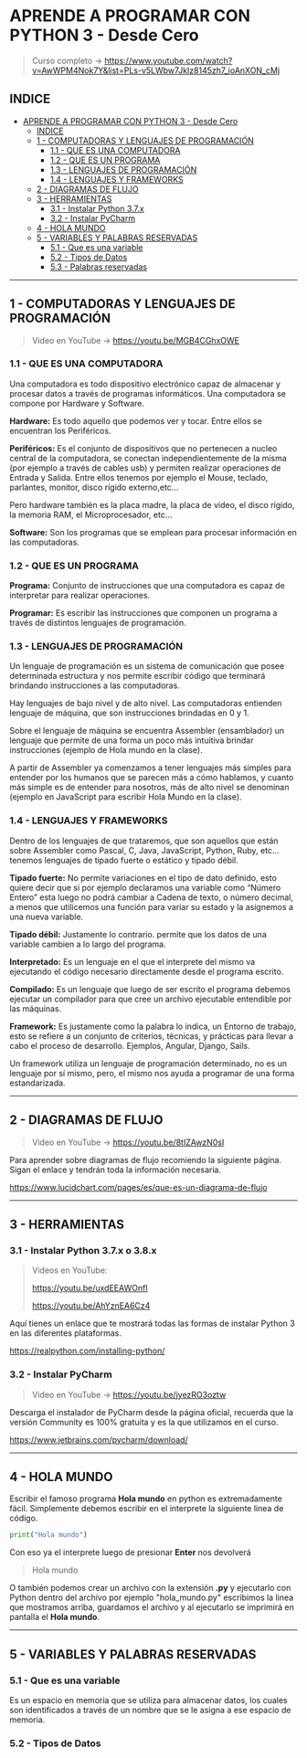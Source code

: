 # APRENDE A PROGRAMAR CON PYTHON 3 - Desde Cero

> Curso completo -> https://www.youtube.com/watch?v=AwWPM4Nok7Y&list=PLs-v5LWbw7JkIz8145zh7_ioAnXON_cMj

## INDICE

- [APRENDE A PROGRAMAR CON PYTHON 3 - Desde Cero](#aprende-a-programar-con-python-3---desde-cero)
  - [INDICE](#indice)
  - [1 - COMPUTADORAS Y LENGUAJES DE PROGRAMACIÓN](#1---computadoras-y-lenguajes-de-programaci%c3%93n)
    - [1.1 - QUE ES UNA COMPUTADORA](#11---que-es-una-computadora)
    - [1.2 - QUE ES UN PROGRAMA](#12---que-es-un-programa)
    - [1.3 - LENGUAJES DE PROGRAMACIÓN](#13---lenguajes-de-programaci%c3%93n)
    - [1.4 - LENGUAJES Y FRAMEWORKS](#14---lenguajes-y-frameworks)
  - [2 - DIAGRAMAS DE FLUJO](#2---diagramas-de-flujo)
  - [3 - HERRAMIENTAS](#3---herramientas)
    - [3.1 - Instalar Python 3.7.x](#31---instalar-python-37x)
    - [3.2 - Instalar PyCharm](#32---instalar-pycharm)
  - [4 - HOLA MUNDO](#4---hola-mundo)
  - [5 - VARIABLES Y PALABRAS RESERVADAS](#5---variables-y-palabras-reservadas)
    - [5.1 - Que es una variable](#51---que-es-una-variable)
    - [5.2 - Tipos de Datos](#52---tipos-de-datos)
    - [5.3 - Palabras reservadas]()
  
---

## 1 - COMPUTADORAS Y LENGUAJES DE PROGRAMACIÓN

> Video en YouTube -> https://youtu.be/MGB4CGhxOWE

### 1.1 - QUE ES UNA COMPUTADORA

Una computadora es todo dispositivo electrónico capaz de almacenar y procesar datos a través de programas informáticos.
Una computadora se compone por Hardware y Software.

**Hardware:** Es todo aquello que podemos ver y tocar. Entre ellos se encuentran los Periféricos.

**Periféricos:** Es el conjunto de dispositivos que no pertenecen a nucleo central de la computadora, se conectan independientemente de la misma (por ejemplo a través de cables usb) y permiten realizar operaciones de Entrada y Salida. Entre ellos tenemos por ejemplo el Mouse, teclado, parlantes, monitor, disco rígido externo,etc…

Pero hardware también es la placa madre, la placa de video, el disco rígido, la memoria RAM, el Microprocesador, etc…

**Software:** Son los programas que se emplean para procesar información en las computadoras.

### 1.2 - QUE ES UN PROGRAMA

**Programa:** Conjunto de instrucciones que una computadora es capaz de interpretar para realizar operaciones.

**Programar:** Es escribir las instrucciones que componen un programa a través de distintos lenguajes de programación.

### 1.3 - LENGUAJES DE PROGRAMACIÓN

Un lenguaje de programación es un sistema de comunicación que posee determinada estructura y nos permite escribir código que terminará brindando instrucciones a las computadoras.

Hay lenguajes de bajo nivel y de alto nivel.
Las computadoras entienden lenguaje de máquina, que son instrucciones brindadas en 0 y 1.

Sobre el lenguaje de máquina se encuentra Assembler (ensamblador) un lenguaje que permite de una forma un poco más intuitiva brindar instrucciones (ejemplo de Hola mundo en la clase).

A partir de Assembler ya comenzamos a tener lenguajes más simples para entender por los humanos que se parecen más a cómo hablamos, y cuanto más simple es de entender para nosotros, más de alto nivel se denominan (ejemplo en JavaScript para escribir Hola Mundo en la clase).

### 1.4 - LENGUAJES Y FRAMEWORKS

Dentro de los lenguajes de que trataremos, que son aquellos que están sobre Assembler como Pascal, C, Java, JavaScript, Python, Ruby, etc… tenemos lenguajes de tipado fuerte o estático y tipado débil.

**Tipado fuerte:** No permite variaciones en el tipo de dato definido, esto quiere decir que si por ejemplo declaramos una variable como “Número Entero” esta luego no podrá cambiar a Cadena de texto, o número decimal, a menos que utilicemos una función para variar su estado y la asignemos a una nueva variable.

**Tipado débil:** Justamente lo contrario. permite que los datos de una variable cambien a lo largo del programa.

**Interpretado:** Es un lenguaje en el que el interprete del mismo va ejecutando el código necesario directamente desde el programa escrito.

**Compilado:** Es un lenguaje que luego de ser escrito el programa debemos ejecutar un compilador para que cree un archivo ejecutable entendible por las máquinas.

**Framework:** Es justamente como la palabra lo indica, un Entorno de trabajo, esto se refiere a un conjunto de criterios, técnicas, y prácticas para llevar a cabo el proceso de desarrollo. Ejemplos, Angular, Django, Sails.

Un framework utiliza un lenguaje de programación determinado, no es un lenguaje por sí mismo, pero, el mismo nos ayuda a programar de una forma estandarizada.

---

## 2 - DIAGRAMAS DE FLUJO

> Video en YouTube -> https://youtu.be/8tIZAwzN0sI

Para aprender sobre diagramas de flujo recomiendo la siguiente página. Sigan el enlace y tendrán toda la información necesaria.

https://www.lucidchart.com/pages/es/que-es-un-diagrama-de-flujo

---

## 3 - HERRAMIENTAS

### 3.1 - Instalar Python 3.7.x o 3.8.x

> Videos en YouTube:
>
> https://youtu.be/uxdEEAWOnfI
>
> https://youtu.be/AhYznEA6Cz4

Aquí tienes un enlace que te mostrará todas las formas de instalar Python 3 en las diferentes plataformas.

https://realpython.com/installing-python/

### 3.2 - Instalar PyCharm

> Video en YouTube -> https://youtu.be/jyezRO3oztw

Descarga el instalador de PyCharm desde la página oficial, recuerda que la versión Community es 100% gratuita y es la que utilizamos en el curso.

https://www.jetbrains.com/pycharm/download/

---

## 4 - HOLA MUNDO

Escribir el famoso programa **Hola mundo** en python es extremadamente fácil. Simplemente debemos escribir en el interprete la siguiente linea de código.

```python
print("Hola mundo")
```

Con eso ya el interprete luego de presionar **Enter** nos devolverá
> Hola mundo

O también podemos crear un archivo con la extensión **.py** y ejecutarlo con Python dentro del archivo por ejemplo "hola_mundo.py" escribimos la linea que mostramos arriba, guardamos el archivo y al ejecutarlo se imprimirá en pantalla el **Hola mundo**.

---

## 5 - VARIABLES Y PALABRAS RESERVADAS

### 5.1 - Que es una variable

Es un espacio en memoria que se utiliza para almacenar datos, los cuales son identificados a través de un nombre que se le asigna a ese espacio de memoria.

### 5.2 - Tipos de Datos
